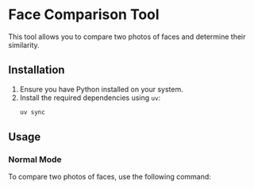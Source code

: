 # Face Comparison Tool

This tool allows you to compare two photos of faces and determine their similarity.

## Installation

1. Ensure you have Python installed on your system.
2. Install the required dependencies using `uv`:
   ```sh
   uv sync
   ```

## Usage

### Normal Mode

To compare two photos of faces, use the following command:

